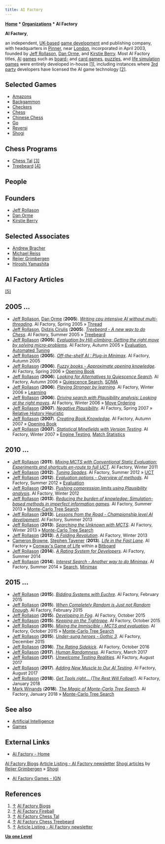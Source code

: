 ```yaml
---
title: AI Factory
---
```

**[Home](Home "Home") * [Organizations](Organizations "Organizations") * AI Factory**

**AI Factory**,

an independent, [UK-based](https://en.wikipedia.org/wiki/United_Kingdom) [game development](https://en.wikipedia.org/wiki/Video_game_development) and publishing company, with headquarters in [Pinner](https://en.wikipedia.org/wiki/Pinner), near [London](https://en.wikipedia.org/wiki/London), incorporated in April 2003, founded by [Jeff Rollason](Jeff_Rollason "Jeff Rollason"), [Dan Orme](index.php?title=Dan_Orme&action=edit&redlink=1 "Dan Orme (page does not exist)"), and [Kirstie Berry](index.php?title=Kirstie_Berry&action=edit&redlink=1 "Kirstie Berry (page does not exist)"). Most AI Factory titles, [AI](Artificial_Intelligence "Artificial Intelligence") [games](Games "Games") such as [board-](https://en.wikipedia.org/wiki/Board_game) and [card games](https://en.wikipedia.org/wiki/Card_game), [puzzles](https://en.wikipedia.org/wiki/Puzzle), and [life simulation games](https://en.wikipedia.org/wiki/Life_simulation_game) were entirely developed in-house <a id="cite-note-1" href="#cite-ref-1">[1]</a>, including instances where [3rd party](https://en.wikipedia.org/wiki/Third_party) developers have licensed the AI game technology <a id="cite-note-2" href="#cite-ref-2">[2]</a>.

## Selected Games

- [Amazons](Amazons "Amazons")
- [Backgammon](Backgammon "Backgammon")
- [Checkers](Checkers "Checkers")
- [Chess](Chess "Chess")
- [Chinese Chess](Chinese_Chess "Chinese Chess")
- [Go](Go "Go")
- [Reversi](Othello "Othello")
- [Shogi](Shogi "Shogi")

## Chess Programs

- [Chess Tal](Chess_System_Tal "Chess System Tal") <a id="cite-note-3" href="#cite-ref-3">[3]</a>
- [Treebeard](Treebeard "Treebeard") <a id="cite-note-4" href="#cite-ref-4">[4]</a>

## People

## Founders

- [Jeff Rollason](Jeff_Rollason "Jeff Rollason")
- [Dan Orme](index.php?title=Dan_Orme&action=edit&redlink=1 "Dan Orme (page does not exist)")
- [Kirstie Berry](index.php?title=Kirstie_Berry&action=edit&redlink=1 "Kirstie Berry (page does not exist)")

## Selected Associates

- [Andrew Bracher](index.php?title=Andrew_Bracher&action=edit&redlink=1 "Andrew Bracher (page does not exist)")
- [Michael Reiss](index.php?title=Michael_Reiss&action=edit&redlink=1 "Michael Reiss (page does not exist)")
- [Reijer Grimbergen](Reijer_Grimbergen "Reijer Grimbergen")
- [Hiroshi Yamashita](Hiroshi_Yamashita "Hiroshi Yamashita")

## AI Factory Articles

<a id="cite-note-5" href="#cite-ref-5">[5]</a>

## 2005 ...

- [Jeff Rollason](Jeff_Rollason "Jeff Rollason"), [Dan Orme](index.php?title=Dan_Orme&action=edit&redlink=1 "Dan Orme (page does not exist)") (**2005**). *[Writing cpu intensive AI without multi-threading](http://www.aifactory.co.uk/newsletter/2005_01_nonmultithreading_AI.htm)*. AI Factory, Spring 2005 » [Thread](Thread "Thread")
- [Jeff Rollason](Jeff_Rollason "Jeff Rollason"), [Didzis Cirulis](index.php?title=Didzis_Cirulis&action=edit&redlink=1 "Didzis Cirulis (page does not exist)") (**2005**). *[Treebeard - A new way to do Chess](http://www.aifactory.co.uk/newsletter/2005_02_treebeard_chess.htm)*. AI Factory, Summer 2005 » [Treebeard](Treebeard "Treebeard")
- [Jeff Rollason](Jeff_Rollason "Jeff Rollason") (**2005**). *[Evaluation by Hill-climbing: Getting the right move by solving micro-problems](http://www.aifactory.co.uk/newsletter/2005_03_hill-climbing.htm)*. AI Factory, Autumn 2005 » [Evaluation](Evaluation "Evaluation"), [Automated Tuning](Automated_Tuning "Automated Tuning")
- [Jeff Rollason](Jeff_Rollason "Jeff Rollason") (**2005**). *[Off-the-shelf AI : Plug-in Minimax](http://www.aifactory.co.uk/newsletter/2005_03_plugin_minimax.htm)*. AI Factory, Autumn 2005
- [Jeff Rollason](Jeff_Rollason "Jeff Rollason") (**2006**). *[Fuzzy books - Approximate opening knowledge](http://www.aifactory.co.uk/newsletter/2006_01_fuzzy_books.htm)*. AI Factory, Spring 2006 » [Opening Book](Opening_Book "Opening Book")
- [Jeff Rollason](Jeff_Rollason "Jeff Rollason") (**2006**). *[Looking for Alternatives to Quiescence Search](http://www.aifactory.co.uk/newsletter/2006_03_quiescence_alts.htm)*. AI Factory, Autumn 2006 » [Quiescence Search](Quiescence_Search "Quiescence Search"), [SOMA](SOMA "SOMA")
- [Jeff Rollason](Jeff_Rollason "Jeff Rollason") (**2006**). *[Playing Stronger by learning](http://www.aifactory.co.uk/newsletter/2005_04_stronger-by-learning.htm)*. AI Factory, Winter 2006 » [Learning](Learning "Learning")
- [Jeff Rollason](Jeff_Rollason "Jeff Rollason") (**2006**). *[Driving search with Plausibility analysis: Looking at the right moves](http://www.aifactory.co.uk/newsletter/2005_04_plausibility_analysis.htm)*. AI Factory, Winter 2006 » [Move Ordering](Move_Ordering "Move Ordering")
- [Jeff Rollason](Jeff_Rollason "Jeff Rollason") (**2007**). *[Negative Plausibility](http://www.aifactory.co.uk/newsletter/2007_01_neg_plausibility.htm)*. AI Factory, Spring 2007 » [Relative History Heuristic](Relative_History_Heuristic "Relative History Heuristic")
- [Jeff Rollason](Jeff_Rollason "Jeff Rollason") (**2007**). *[Creating Book Knowledge](http://www.aifactory.co.uk/newsletter/2007_03_creating_book.htm)*. AI Factory, Autumn 2007 » [Opening Book](Opening_Book "Opening Book")
- [Jeff Rollason](Jeff_Rollason "Jeff Rollason") (**2007**). *[Statistical Minefields with Version Testing](http://www.aifactory.co.uk/newsletter/2007_04_stat_minefields.htm)*. AI Factory, Winter 2007 » [Engine Testing](Engine_Testing "Engine Testing"), [Match Statistics](Match_Statistics "Match Statistics")

## 2010 ...

- [Jeff Rollason](Jeff_Rollason "Jeff Rollason") (**2011**). *[Mixing MCTS with Conventional Static Evaluation: Experiments and shortcuts en-route to full UCT](http://www.aifactory.co.uk/newsletter/2011_02_mcts_static.htm)*. AI Factory, Winter 2011
- [Jeff Rollason](Jeff_Rollason "Jeff Rollason") (**2012**). *[Tuning Spades](http://www.aifactory.co.uk/newsletter/2012_01_tuning_spades.htm)*. AI Factory, Summer 2012 » [UCT](UCT "UCT")
- [Jeff Rollason](Jeff_Rollason "Jeff Rollason") (**2012**). *[Evaluation options - Overview of methods](http://www.aifactory.co.uk/newsletter/2012_01_evaluation_options.htm)*. AI Factory, Summer 2012 » [Evaluation](Evaluation "Evaluation")
- [Jeff Rollason](Jeff_Rollason "Jeff Rollason") (**2012**). *[Pushing compression limits using Plausibility analysis](http://www.aifactory.co.uk/newsletter/2012_02_compression_plausibility.htm)*. AI Factory, Winter 2012
- [Jeff Rollason](Jeff_Rollason "Jeff Rollason") (**2013**). *[Reducing the burden of knowledge: Simulation-based methods in imperfect information games](http://www.aifactory.co.uk/newsletter/2013_01_reduce_burden.htm)*. AI Factory, Summer 2013 » [Monte-Carlo Tree Search](Monte-Carlo_Tree_Search "Monte-Carlo Tree Search")
- [Jeff Rollason](Jeff_Rollason "Jeff Rollason") (**2013**). *[Lessons from the Road - Championship level AI development](http://www.aifactory.co.uk/newsletter/2013_01_champ_dev.htm)*. AI Factory, Summer 2013
- [Jeff Rollason](Jeff_Rollason "Jeff Rollason") (**2013**). *[Searching the Unknown with MCTS](http://www.aifactory.co.uk/newsletter/2013_02_unknown_mcts.htm)*. AI Factory, Winter 2013 » [Monte-Carlo Tree Search](Monte-Carlo_Tree_Search "Monte-Carlo Tree Search")
- [Jeff Rollason](Jeff_Rollason "Jeff Rollason") (**2013**). *[A Folding Revolution](http://www.aifactory.co.uk/newsletter/2013_02_folding_revolution.htm)*. AI Factory, Winter 2013
- [Cameron Browne](Cameron_Browne "Cameron Browne"), [Stephen Tavener](index.php?title=Stephen_Tavener&action=edit&redlink=1 "Stephen Tavener (page does not exist)") (**2013**). *[Life in the Fast Lane](http://www.aifactory.co.uk/newsletter/2012_02_fast_lane.htm)*. AI Factory » [Conway's Game of Life](https://en.wikipedia.org/wiki/Conway%27s_Game_of_Life) within a [Bitboard](Bitboards "Bitboards")
- [Jeff Rollason](Jeff_Rollason "Jeff Rollason") (**2014**). *[A Rating System for Developers](http://www.aifactory.co.uk/newsletter/2014_01_rating_developers.htm)*. AI Factory, Summer 2014
- [Jeff Rollason](Jeff_Rollason "Jeff Rollason") (**2014**). *[Interest Search - Another way to do Minimax](http://www.aifactory.co.uk/newsletter/2014_01_interest_minimax.htm)*. AI Factory, Summer 2014 » [Search](Search "Search"), [Minimax](Minimax "Minimax")

## 2015 ...

- [Jeff Rollason](Jeff_Rollason "Jeff Rollason") (**2015**). *[Bidding Systems with Euchre](http://www.aifactory.co.uk/newsletter/2014_02_bidding_euchre.htm)*. AI Factory, February 2015
- [Jeff Rollason](Jeff_Rollason "Jeff Rollason") (**2015**). *[When Completely Random is Just not Random Enough](http://www.aifactory.co.uk/newsletter/2014_02_completely_random.htm)*. AI Factory, February 2015
- [Jeff Rollason](Jeff_Rollason "Jeff Rollason") (**2015**). *[Developing in Fog](http://www.aifactory.co.uk/newsletter/2015_01_dev_fog.htm)*. AI Factory, October 2015
- [Jeff Rollason](Jeff_Rollason "Jeff Rollason") (**2015**). *[Keeping on the Tightrope](http://www.aifactory.co.uk/newsletter/2015_01_keep_tightrope.htm)*. AI Factory, October 2015
- [Jeff Rollason](Jeff_Rollason "Jeff Rollason") (**2015**). *[Mixing the Immiscible - MCTS and evaluation](http://www.aifactory.co.uk/newsletter/2015_02_mixing_immiscible.htm)*. AI Factory, October 2015 » [Monte-Carlo Tree Search](Monte-Carlo_Tree_Search "Monte-Carlo Tree Search")
- [Jeff Rollason](Jeff_Rollason "Jeff Rollason") (**2015**). *[Under-sung heroes - Gothic 3](http://www.aifactory.co.uk/newsletter/2015_02_heroes_gothic.htm)*. AI Factory, December 2015
- [Jeff Rollason](Jeff_Rollason "Jeff Rollason") (**2016**). *[The Rating Sidekick](http://www.aifactory.co.uk/newsletter/2016_01_rating_sidekick.htm)*. AI Factory, October 2016
- [Jeff Rollason](Jeff_Rollason "Jeff Rollason") (**2017**). *[Human Randomness](http://www.aifactory.co.uk/newsletter/2016_02_human_random.htm)*. AI Factory, March 2017
- [Jeff Rollason](Jeff_Rollason "Jeff Rollason") (**2017**). *[Unwelcome Testing Realities](http://www.aifactory.co.uk/newsletter/2017_01_testing_realities.htm)*. AI Factory, August 2017
- [Jeff Rollason](Jeff_Rollason "Jeff Rollason") (**2017**). *[Adding New Muscle to Our AI Testing](http://www.aifactory.co.uk/newsletter/2017_01_muscle_testing.htm)*. AI Factory, August 2017
- [Jeff Rollason](Jeff_Rollason "Jeff Rollason") (**2018**). *[Get Tools right… (The Rest Will Follow!)](http://www.aifactory.co.uk/newsletter/2017_02_tools_follow.htm)*. AI Factory, January 2018
- [Mark Winands](Mark_Winands "Mark Winands") (**2018**). *[The Magic of Monte-Carlo Tree Search](http://www.aifactory.co.uk/newsletter/2017_02_magic_montecarlo.htm)*. AI Factory, January 2018 » [Monte-Carlo Tree Search](Monte-Carlo_Tree_Search "Monte-Carlo Tree Search")

## See also

- [Artificial Intelligence](Artificial_Intelligence "Artificial Intelligence")
- [Games](Games "Games")

## External Links

- [AI Factory - Home](http://www.aifactory.co.uk/AIF_Index.htm)

[AI Factory Biogs](http://www.aifactory.co.uk/AIF_Us.htm)
[Article Listing - AI Factory newsletter](http://www.aifactory.co.uk/newsletter/articles.htm)
[Shogi articles](http://www2.teu.ac.jp/gamelab/SHOGI/articlesmain.html) by [Reijer Grimbergen](Reijer_Grimbergen "Reijer Grimbergen") » [Shogi](Shogi "Shogi")

- [AI Factory Games - IGN](http://www.ign.com/companies/ai-factory)

## References

1. <a id="cite-ref-1" href="#cite-note-1">↑</a> [AI Factory Biogs](http://www.aifactory.co.uk/AIF_Us.htm)
1. <a id="cite-ref-2" href="#cite-note-2">↑</a> [AI Factory Fireball](http://www.aifactory.co.uk/AIF_Fireball.htm)
1. <a id="cite-ref-3" href="#cite-note-3">↑</a> [AI Factory Chess Tal](http://www.aifactory.co.uk/AIF_Games_Chess_Tal.htm)
1. <a id="cite-ref-4" href="#cite-note-4">↑</a> [AI Factory Chess Treebeard](http://www.aifactory.co.uk/AIF_Games_Chess_Treebeard.htm)
1. <a id="cite-ref-5" href="#cite-note-5">↑</a> [Article Listing - AI Factory newsletter](http://www.aifactory.co.uk/newsletter/articles.htm)

**[Up one Level](Organizations "Organizations")**

